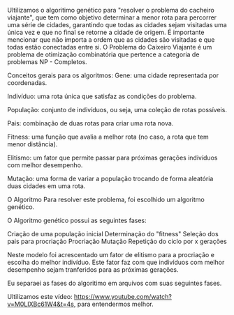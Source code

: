 Ultilizamos o algoritimo genético para "resolver o problema do cacheiro viajante",  que tem como objetivo determinar a menor rota para percorrer uma série de cidades, 
garantindo que todas as cidades sejam visitadas uma única vez e que no final se retorne a cidade de origem. 
É importante mencionar que não importa a ordem que as cidades são visitadas e que todas estão conectadas entre si.
O Problema do Caixeiro Viajante é um problema de otimização combinatória que pertence a categoria de problemas NP - Completos.

Conceitos gerais para os algoritmos:
Gene: uma cidade representada por coordenadas.

Indivíduo: uma rota única que satisfaz as condições do problema.

População: conjunto de indivíduos, ou seja, uma coleção de rotas possíveis.

Pais: combinação de duas rotas para criar uma rota nova.

Fitness: uma função que avalia a melhor rota (no caso, a rota que tem menor distância).

Elitismo: um fator que permite passar para próximas gerações indivíduos com melhor desempenho.

Mutação: uma forma de variar a população trocando de forma aleatória duas cidades em uma rota.

O Algoritmo
Para resolver este problema, foi escolhido um algoritmo genético.

O Algoritmo genético possui as seguintes fases:

Criação de uma população inicial
Determinação do "fitness"
Seleção dos pais para procriação
Procriação
Mutação
Repetição do ciclo por x gerações

Neste modelo foi acrescentado um fator de elitismo para a procriação e escolha do melhor indivíduo. Este fator faz com que indivíduos com melhor desempenho sejam tranferidos para as próximas gerações.

Eu separaei as fases do algoritimo em arquivos com suas seguintes fases.

Ultilizamos este vídeo: https://www.youtube.com/watch?v=M0LIXBc61W4&t=4s, para entendermos melhor.
